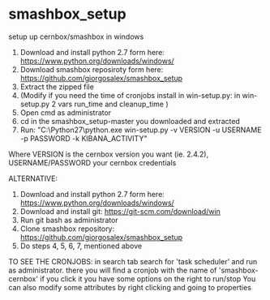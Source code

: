 # smashbox_setup

setup up cernbox/smashbox in windows

1. Download and install python 2.7 form here: https://www.python.org/downloads/windows/
2. Download smashbox reposiroty form here: https://github.com/giorgosalex/smashbox_setup
3. Extract the zipped file
4. (Modify if you need the time of cronjobs install in win-setup.py: in win-setup.py 2 vars run_time and cleanup_time )
5. Open cmd as administrator
6. cd in the smashbox_setup-master you downloaded and extracted
7. Run: "C:\Python27\python.exe win-setup.py -v VERSION -u USERNAME -p PASSWORD -k KIBANA_ACTIVITY"

Where VERSION is the cernbox version you want (ie. 2.4.2), USERNAME/PASSWORD your cernbox credentials


ALTERNATIVE:

1. Download and install python 2.7 form here: https://www.python.org/downloads/windows/
2. Download and install git: https://git-scm.com/download/win
3. Run git bash as administrator
4. Clone smashbox repository: https://github.com/giorgosalex/smashbox_setup
5. Do steps 4, 5, 6, 7, mentioned above


TO SEE THE CRONJOBS:
in search tab search for 'task scheduler' and run as administrator.
there you will find a cronjob with the name of 'smashbox-cernbox'
if you click it you have some options on the right to run/stop 
You can also modify some attributes by right clicking and going to properties
